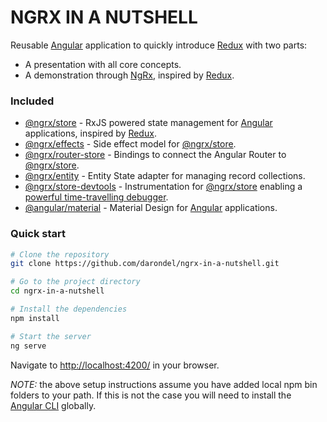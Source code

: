 # NGRX IN A NUTSHELL

Reusable [Angular](https://github.com/angular/angular) application to quickly introduce [Redux](https://github.com/reduxjs/redux) with two parts:

- A presentation with all core concepts.
- A demonstration through [NgRx](https://github.com/ngrx/platform), inspired by [Redux](https://github.com/reduxjs/redux).

### Included

- [@ngrx/store](https://github.com/ngrx/platform/blob/master/docs/store/README.md) - RxJS powered state management for [Angular](https://github.com/angular/angular) applications, inspired by [Redux](https://github.com/reduxjs/redux).
- [@ngrx/effects](https://github.com/ngrx/platform/blob/master/docs/effects/README.md) - Side effect model for [@ngrx/store](https://github.com/ngrx/platform/blob/master/docs/store/README.md).
- [@ngrx/router-store](https://github.com/ngrx/platform/blob/master/docs/router-store/README.md) - Bindings to connect the Angular Router to [@ngrx/store](https://github.com/ngrx/platform/blob/master/docs/store/README.md).
- [@ngrx/entity](https://github.com/ngrx/platform/blob/master/docs/entity/README.md) - Entity State adapter for managing record collections.
- [@ngrx/store-devtools](https://github.com/ngrx/platform/blob/master/docs/store-devtools/README.md) - Instrumentation for [@ngrx/store](https://github.com/ngrx/platform/blob/master/docs/store/README.md) enabling a [powerful time-travelling debugger](https://chrome.google.com/webstore/detail/redux-devtools/lmhkpmbekcpmknklioeibfkpmmfibljd).
- [@angular/material](https://github.com/angular/material2) - Material Design for [Angular](https://github.com/angular/angular) applications.

### Quick start

```bash
# Clone the repository
git clone https://github.com/darondel/ngrx-in-a-nutshell.git

# Go to the project directory
cd ngrx-in-a-nutshell

# Install the dependencies
npm install

# Start the server
ng serve
```

Navigate to [http://localhost:4200/](http://localhost:4200/) in your browser.

_NOTE:_ the above setup instructions assume you have added local npm bin folders to your path.
If this is not the case you will need to install the [Angular CLI](https://github.com/angular/angular-cli) globally.
